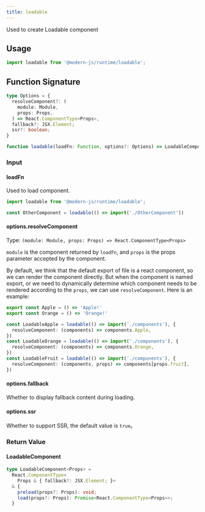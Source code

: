 ```yaml
---
title: loadable
---
```


Used to create Loadable component

## Usage

```ts
import loadable from '@modern-js/runtime/loadable';
```

## Function Signature

```ts
type Options = {
  resolveComponent?: (
    module: Module,
    props: Props,
  ) => React.ComponentType<Props>,
  fallback?: JSX.Element;
  ssr?: boolean;
}

function loadable(loadFn: Function, options?: Options) => LoadableComponent
```

### Input

#### loadFn

Used to load component.

```ts
import loadable from '@modern-js/runtime/loadable';

const OtherComponent = loadable(() => import('./OtherComponent'))
```

#### options.resolveComponent

Type: `(module: Module, props: Props) => React.ComponentType<Props>`

`module` is the component returned by `loadFn`, and `props` is the props parameter accepted by the component.

By default, we think that the default export of file is a react component, so we can render the component directly. But when the component is named export, or we need to dynamically determine which component needs to be rendered according to the `props`, we can use `resolveComponent`. Here is an example:

```ts title='component.js'
export const Apple = () => 'Apple!'
export const Orange = () => 'Orange!'
```

```ts title='loadable.js'
const LoadableApple = loadable(() => import('./components'), {
  resolveComponent: (components) => components.Apple,
})
const LoadableOrange = loadable(() => import('./components'), {
  resolveComponent: (components) => components.Orange,
})
const LoadableFruit = loadable(() => import('./components'), {
  resolveComponent: (components, props) => components[props.fruit],
})
```

#### options.fallback

Whether to display fallback content during loading.

#### options.ssr

Whether to support SSR, the default value is `true`。

### Return Value

#### LoadableComponent

```ts
type LoadableComponent<Props> =
  React.ComponentType<
    Props & { fallback?: JSX.Element; }>
  & {
    preload(props?: Props): void;
    load(props?: Props): Promise<React.ComponentType<Props>>;
  }
```
